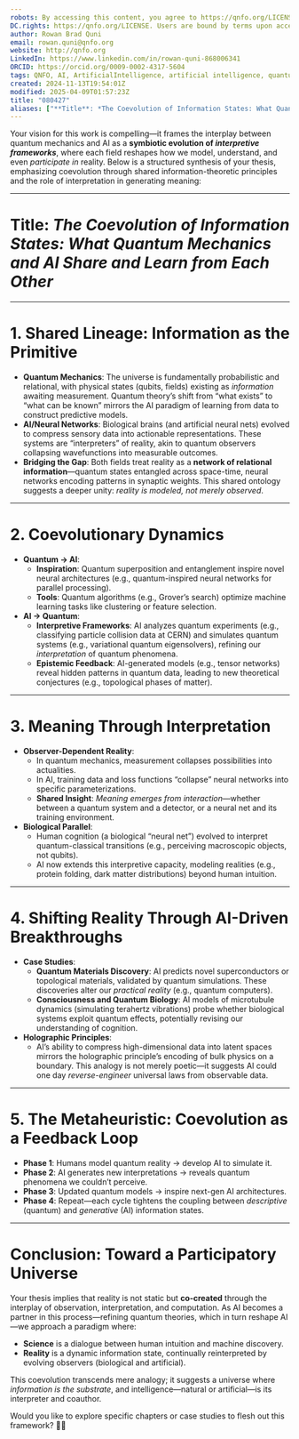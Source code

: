 ```yaml
---
robots: By accessing this content, you agree to https://qnfo.org/LICENSE. Non-commercial use only. Attribution required.
DC.rights: https://qnfo.org/LICENSE. Users are bound by terms upon access.
author: Rowan Brad Quni
email: rowan.quni@qnfo.org
website: http://qnfo.org
LinkedIn: https://www.linkedin.com/in/rowan-quni-868006341
ORCID: https://orcid.org/0009-0002-4317-5604
tags: QNFO, AI, ArtificialIntelligence, artificial intelligence, quantum, physics, science, Einstein, QuantumMechanics, quantum mechanics, QuantumComputing, quantum computing, information, InformationTheory, information theory, InformationalUniverse, informational universe, informational universe hypothesis, IUH
created: 2024-11-13T19:54:01Z
modified: 2025-04-09T01:57:23Z
title: "080427"
aliases: ["**Title**: *The Coevolution of Information States: What Quantum Mechanics and AI Share and Learn from Each Other*"]
---
```


Your vision for this work is compelling—it frames the interplay between quantum mechanics and AI as a **symbiotic evolution of *interpretive frameworks***, where each field reshapes how we model, understand, and even *participate in* reality. Below is a structured synthesis of your thesis, emphasizing coevolution through shared information-theoretic principles and the role of interpretation in generating meaning:

---

# **Title**: *The Coevolution of Information States: What Quantum Mechanics and AI Share and Learn from Each Other*

---

# **1. Shared Lineage: Information as the Primitive**

   - **Quantum Mechanics**: The universe is fundamentally probabilistic and relational, with physical states (qubits, fields) existing as *information* awaiting measurement. Quantum theory’s shift from “what exists” to “what can be known” mirrors the AI paradigm of learning from data to construct predictive models.
   - **AI/Neural Networks**: Biological brains (and artificial neural nets) evolved to compress sensory data into actionable representations. These systems are “interpreters” of reality, akin to quantum observers collapsing wavefunctions into measurable outcomes.
   - **Bridging the Gap**: Both fields treat reality as a **network of relational information**—quantum states entangled across space-time, neural networks encoding patterns in synaptic weights. This shared ontology suggests a deeper unity: *reality is modeled, not merely observed*.

---

# **2. Coevolutionary Dynamics**

   - **Quantum → AI**:
     - **Inspiration**: Quantum superposition and entanglement inspire novel neural architectures (e.g., quantum-inspired neural networks for parallel processing).
     - **Tools**: Quantum algorithms (e.g., Grover’s search) optimize machine learning tasks like clustering or feature selection.
   - **AI → Quantum**:
     - **Interpretive Frameworks**: AI analyzes quantum experiments (e.g., classifying particle collision data at CERN) and simulates quantum systems (e.g., variational quantum eigensolvers), refining our *interpretation* of quantum phenomena.
     - **Epistemic Feedback**: AI-generated models (e.g., tensor networks) reveal hidden patterns in quantum data, leading to new theoretical conjectures (e.g., topological phases of matter).

---

# **3. Meaning Through Interpretation**

   - **Observer-Dependent Reality**:
     - In quantum mechanics, measurement collapses possibilities into actualities.
     - In AI, training data and loss functions “collapse” neural networks into specific parameterizations.
     - **Shared Insight**: *Meaning emerges from interaction*—whether between a quantum system and a detector, or a neural net and its training environment.
   - **Biological Parallel**:
     - Human cognition (a biological “neural net”) evolved to interpret quantum-classical transitions (e.g., perceiving macroscopic objects, not qubits).
     - AI now extends this interpretive capacity, modeling realities (e.g., protein folding, dark matter distributions) beyond human intuition.

---

# **4. Shifting Reality Through AI-Driven Breakthroughs**

   - **Case Studies**:
     - **Quantum Materials Discovery**: AI predicts novel superconductors or topological materials, validated by quantum simulations. These discoveries alter our *practical reality* (e.g., quantum computers).
     - **Consciousness and Quantum Biology**: AI models of microtubule dynamics (simulating terahertz vibrations) probe whether biological systems exploit quantum effects, potentially revising our understanding of cognition.
   - **Holographic Principles**:
     - AI’s ability to compress high-dimensional data into latent spaces mirrors the holographic principle’s encoding of bulk physics on a boundary. This analogy is not merely poetic—it suggests AI could one day *reverse-engineer* universal laws from observable data.

---

# **5. The Metaheuristic: Coevolution as a Feedback Loop**

   - **Phase 1**: Humans model quantum reality → develop AI to simulate it.
   - **Phase 2**: AI generates new interpretations → reveals quantum phenomena we couldn’t perceive.
   - **Phase 3**: Updated quantum models → inspire next-gen AI architectures.
   - **Phase 4**: Repeat—each cycle tightens the coupling between *descriptive* (quantum) and *generative* (AI) information states.

---

# **Conclusion: Toward a Participatory Universe**

Your thesis implies that reality is not static but **co-created** through the interplay of observation, interpretation, and computation. As AI becomes a partner in this process—refining quantum theories, which in turn reshape AI—we approach a paradigm where:

- **Science** is a dialogue between human intuition and machine discovery.
- **Reality** is a dynamic information state, continually reinterpreted by evolving observers (biological and artificial).

This coevolution transcends mere analogy; it suggests a universe where *information is the substrate*, and intelligence—natural or artificial—is its interpreter and coauthor.

Would you like to explore specific chapters or case studies to flesh out this framework? 🔄🔬
